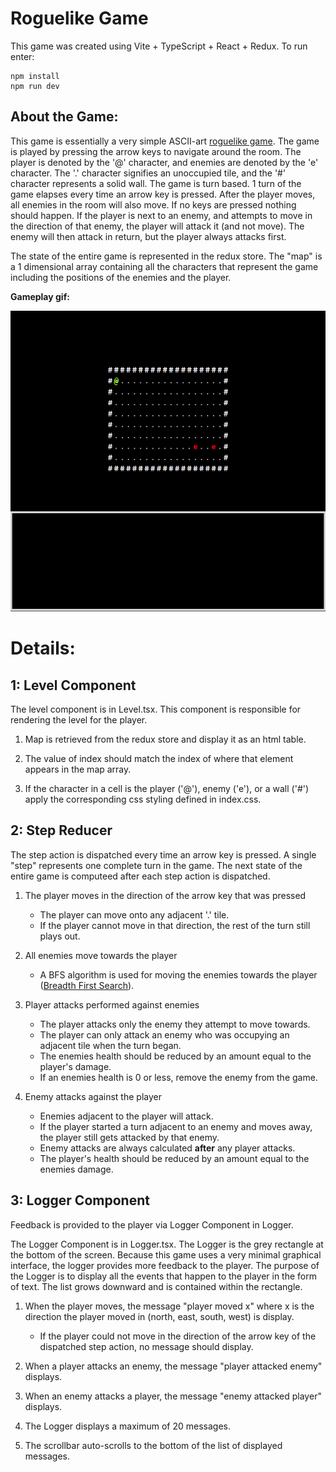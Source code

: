 # Roguelike Game

This game was created using Vite + TypeScript + React + Redux. To run enter:

```
npm install
npm run dev
```

## About the Game:

This game is essentially a very simple ASCII-art [roguelike game](https://en.wikipedia.org/wiki/Roguelike). The game is played by pressing the arrow keys to navigate around the room. The player is denoted by the '@' character, and enemies are denoted by the 'e' character. The '.' character signifies an unoccupied tile, and the '#' character represents a solid wall. The game is turn based. 1 turn of the game elapses every time an arrow key is pressed. After the player moves, all enemies in the room will also move. If no keys are pressed nothing should happen. If the player is next to an enemy, and attempts to move in the direction of that enemy, the player will attack it (and not move). The enemy will then attack in return, but the player always attacks first.

The state of the entire game is represented in the redux store. The "map" is a 1 dimensional array containing all the characters that represent the game including the positions of the enemies and the player.

**Gameplay gif:**

![](reactDungeon.gif)

# Details:

## 1: Level Component

The level component is in Level.tsx. This component is responsible for rendering the level for the player.

1. Map is retrieved from the redux store and display it as an html table.

2. The value of index should match the index of where that element appears in the map array.

3. If the character in a cell is the player ('@'), enemy ('e'), or a wall ('#') apply the corresponding css styling defined in index.css.

## 2: Step Reducer

The step action is dispatched every time an arrow key is pressed. A single "step" represents one complete turn in the game. The next state of the entire game is computeed after each step action is dispatched.

1. The player moves in the direction of the arrow key that was pressed

   - The player can move onto any adjacent '.' tile.
   - If the player cannot move in that direction, the rest of the turn still plays out.

2. All enemies move towards the player

   - A BFS algorithm is used for moving the enemies towards the player ([Breadth First Search](https://en.wikipedia.org/wiki/Breadth-first_search)).

3. Player attacks performed against enemies

   - The player attacks only the enemy they attempt to move towards.
   - The player can only attack an enemy who was occupying an adjacent tile when the turn began.
   - The enemies health should be reduced by an amount equal to the player's damage.
   - If an enemies health is 0 or less, remove the enemy from the game.

4. Enemy attacks against the player

   - Enemies adjacent to the player will attack.
   - If the player started a turn adjacent to an enemy and moves away, the player still gets attacked by that enemy.
   - Enemy attacks are always calculated **after** any player attacks.
   - The player's health should be reduced by an amount equal to the enemies damage.

## 3: Logger Component

Feedback is provided to the player via Logger Component in Logger.

The Logger Component is in Logger.tsx. The Logger is the grey rectangle at the bottom of the screen. Because this game uses a very minimal graphical interface, the logger provides more feedback to the player. The purpose of the Logger is to display all the events that happen to the player in the form of text. The list grows downward and is contained within the rectangle.

1. When the player moves, the message "player moved x" where x is the direction the player moved in (north, east, south, west) is display.

   - If the player could not move in the direction of the arrow key of the dispatched step action, no message should display.

2. When a player attacks an enemy, the message "player attacked enemy" displays.

3. When an enemy attacks a player, the message "enemy attacked player" displays.

4. The Logger displays a maximum of 20 messages.

5. The scrollbar auto-scrolls to the bottom of the list of displayed messages.
